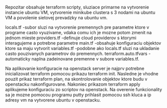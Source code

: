 Repozitar obsahuje terraform scripty, sluziace primarne na vytvorenie instancie ubuntu VM, vytvorenie minikube clustera s 3 nodami na ubuntu VM a povolenie sietovej prevadzky na ubuntu vm.

locals.tf               -subor sluzi na vytvorenie premennych pre parametre ktore v programe casto vyuzivame, vdaka comu ich je mozne potom zmenit na jednom mieste
providers.tf            -definuje cloud providerov s ktorymi interagujeme a potrebne parametre
main.tf                 -obsahuje konfiguraciu objektov ktore sa maju vytvorit
variables.tf            -podobne ako locals.tf sluzi na ukladanie casto pouzivanych parametrov do premennych. 
terraform.auto.tfvars   -automaticky naplna zadeinovane premenne v subore variables.tf.

Na aplikovanie konfiguracie na openstack server je najprv potrebne inicializovat terraform pomocou prikazu terraform init.
Nasledne je vhodne pouzit prikaz terraform plan, na skontrolovanie objektov ktore budu v openstacku nakonfigurovane. 
Nakoniec prikazom terraform apply aplikujeme konfiguraciu zo scriptov na openstack.
Na overenie funkcionality sa je mozne pomocou programu putty prihlasit pomocou ssh kluca a ip adresy vm na vytvorene ubuntu v openstacku.
